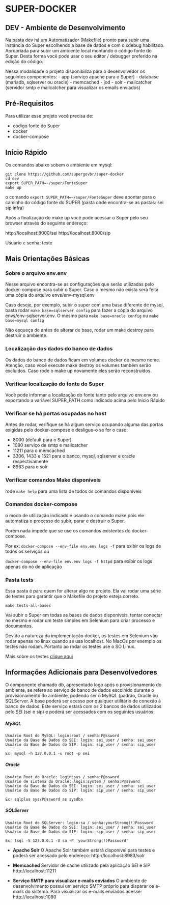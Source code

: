 # SUPER-DOCKER

## DEV - Ambiente de Desenvolvimento

Na pasta dev há um Automatizador (Makefile) pronto para subir uma instância do Super escolhendo a base de dados e com o xdebug habilitado. Apropriada para subir um ambiente local montando o código fonte do Super. Desta forma você pode usar o seu editor / debugger preferido na edição do código.

Nessa modalidade o projeto disponibiliza para o desenvolvedor os seguintes componentes:
	- app (serviço apache para o Super)
	- database (mariadb, sqlserver ou oracle)
	- memcached
	- jod
	- solr
	- mailcatcher (servidor smtp e mailcatcher para visualizar os emails enviados)



## Pré-Requisitos

Para utilizar esse projeto você precisa de:
- código fonte do Super
- docker
- docker-compose

## Início Rápido

Os comandos abaixo sobem o ambiente em mysql:

```
git clone https://github.com/supergovbr/super-docker
cd dev
export SUPER_PATH=~/super/FonteSuper
make up
```

o comando ``` export SUPER_PATH=~/super/FonteSuper ``` deve apontar para o caminho do código fonte do SUPER (pasta onde encontra-se as pastas: sei sip infra)

Após a finalização do make up você pode acessar o Super pelo seu browser através do seguinte endereço:

http://localhost:8000/sei
http://localhost:8000/sip

Usuário e senha: teste



## Mais Orientações Básicas

### Sobre o arquivo env.env

Nesse arquivo encontra-se as configurações que serão utilizadas pelo docker-compose para subir o Super. Caso o mesmo não exista será feita uma cópia do arquivo envs/env-mysql.env

Caso deseje, por exemplo, subir o super com uma base diferente de mysql, basta rodar ``` make base=sqlserver config ``` para fazer a cópia do arquivo envs/env-sqlserver.env. O mesmo para ``` make base=oracle config ``` ou ``` make base=mysql config ``` 

Não esqueça de antes de alterar de base, rodar um make destroy para destruir o ambiente.

### Localização dos dados do banco de dados

Os dados do banco de dados ficam em volumes docker de mesmo nome.
Atenção, caso você execute make destroy os volumes também serão excluídos. Caso rode o make up novamente eles serão reconstruídos.

### Verificar localização do fonte do Super

Você pode informar a localização do fonte tanto pelo arquivo env.env ou exportando a variável SUPER_PATH como indicado acima pelo Início Rápido

### Verificar se há portas ocupadas no host
Antes de rodar, verifique se há algum serviço ocupando alguma das portas exigidas pelo docker-compose e desligue-o se for o caso: 
- 8000 (default para o Super)
- 1080 serviço de smtp e mailcatcher
- 11211 para o memcached
- 3306, 1433 e 1521 para o banco, mysql, sqlserver e oracle respectivamente
- 8983 para o solr

### Verificar comandos Make disponíveis

rode ``` make help ``` para uma lista de todos os comandos disponíveis

### Comandos docker-compose

o modo de utilização indicado é usando o comando make pois ele automatiza o processo de subir, parar e destruir o Super. 

Porém nada impede que se use os comandos existentes do docker-compose.

Por ex: ``` docker-compose --env-file env.env logs -f ``` para exibir os logs de todos os serviços ou 

``` docker-compose --env-file env.env logs -f httpd ``` para exibir os logs apenas do nó de aplicação


### Pasta tests

Essa pasta é para quem for alterar algo no projeto. 
Ela vai rodar uma série de testes para garantir que o Makefile do projeto esteja correto.

``` make tests-all-bases ```

Vai subir o Super em todas as bases de dados disponíveis, tentar conectar no mesmo e rodar um teste  simples em Selenium para criar processo e documentos.

Devido a natureza da implementação docker, os testes em Selenium vão rodar apenas no linux quando se usa localhost. No MacOs por exemplo os testes não rodam. Portanto ao rodar os testes use o SO Linux.

Mais sobre os testes [clique aqui](../README.md#testes)


## Informações Adicionais para Desenvolvedores

O componente chamado db, apresentado logo após o provisionamento do ambiente, se refere ao serviço de banco de dados escolhido durante o provisionamento do ambiente, podendo ser o MySQL (padrão, Oracle ou SQLServer. A base poderá ser acesso por qualquer utilitário de conexão á banco de dados. Este serviço estará com os 2 bancos de dados utilizados pelo SEI (sei e sip) e poderá ser acessados com os seguintes usuários:

##### MySQL
    Usuário Root do MySQL: login:root / senha:P@ssword
    Usuário da Base de Dados do SEI: login: sei_user / senha: sei_user
    Usuário da Base de Dados do SIP: login: sip_user / senha: sip_user

    Ex: mysql -h 127.0.0.1 -u root -p sei

##### Oracle
    Usuário Root do Oracle: login:sys / senha:P@ssword
    Usuário de sistema do Oracle: login:system / senha:P@ssword
    Usuário da Base de Dados do SEI: login: sei_user / senha: sei_user
    Usuário da Base de Dados do SIP: login: sip_user / senha: sip_user

    Ex: sqlplus sys/P@ssword as sysdba

##### SQLServer
    Usuário Root do SQLServer: login:sa / senha:yourStrong(!)Password
    Usuário da Base de Dados do SEI: login: sei_user / senha: sei_user
    Usuário da Base de Dados do SIP: login: sip_user / senha: sip_user

    Ex: tsql -S 127.0.0.1 -U sa -P 'yourStrong(!)Password'


* **Apache Solr** O Apache Solr também estará disponível para testes e poderá ser acessado pelo endereço: http://localhost:8983/solr

* **Memcached** Servidor de cache utilizado pela aplicação SEI e SIP http://localhost:11211

* **Serviço SMTP para visualizar e-mails enviados** O ambiente de desenvolvimento possui um serviço SMTP próprio para disparar os e-mails do sistema. Para visualizar os e-mails enviados acesse: http://localhost:1080

